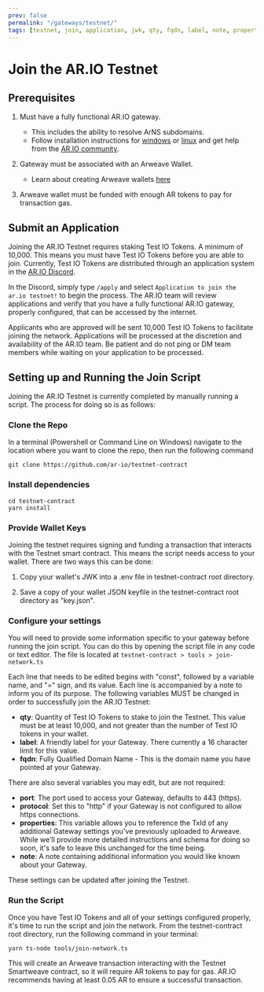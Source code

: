 ```yaml
---
prev: false
permalink: "/gateways/testnet/"
tags: [testnet, join, application, jwk, qty, fqdn, label, note, properties]
---
```


# Join the AR.IO Testnet

## Prerequisites

1. Must have a fully functional AR.IO gateway.
    - This includes the ability to resolve ArNS subdomains.
    - Follow installation instructions for [windows](/gateways/ar-io-node/windows-setup) or [linux](/gateways/ar-io-node/linux-setup) and get help from the [AR.IO community](https://discord.gg/7zUPfN4D6g).

2. Gateway must be associated with an Arweave Wallet.
    - Learn about creating Arweave wallets [here](/../wallet)

3. Arweave wallet must be funded with enough AR tokens to pay for transaction gas.

## Submit an Application

Joining the AR.IO Testnet requires staking Test IO Tokens. A minimum of 10,000. This means you must have Test IO Tokens before you are able to join. Currently, Test IO Tokens are distributed through an application system in the [AR.IO Discord](https://discord.gg/7zUPfN4D6g).

In the Discord, simply type `/apply` and select `Application to join the ar.io testnet!` to begin the process. The AR.IO team will review applications and verify that you have a fully functional AR.IO gateway, properly configured, that can be accessed by the internet.

Applicants who are approved will be sent 10,000 Test IO Tokens to facilitate joining the network. Applications will be processed at the discretion and availability of the AR.IO team. Be patient and do not ping or DM team members while waiting on your application to be processed.

## Setting up and Running the Join Script

Joining the AR.IO Testnet is currently completed by manually running a script. The process for doing so is as follows:

### Clone the Repo

In a terminal (Powershell or Command Line on Windows) navigate to the location where you want to clone the repo, then run the following command

```
git clone https://github.com/ar-io/testnet-contract
```

### Install dependencies

```
cd testnet-contract
yarn install
```

### Provide Wallet Keys

Joining the testnet requires signing and funding a transaction that interacts with the Testnet smart contract. This means the script needs access to your wallet. There are two ways this can be done:

1. Copy your wallet's JWK into a .env file in testnet-contract root directory.

2. Save a copy of your wallet JSON keyfile in the testnet-contract root directory as "key.json".

### Configure your settings

You will need to provide some information specific to your gateway before running the join script. You can do this by opening the script file in any code or text editor. The file is located at `testnet-contract > tools > join-network.ts`

Each line that needs to be edited begins with "const", followed by a variable name, and "=" sign, and its value. Each line is accompanied by a note to inform you of its purpose. The following variables MUST be changed in order to successfully join the AR.IO Testnet:

- **qty**: Quantity of Test IO Tokens to stake to join the Testnet. This value must be at least 10,000, and not greater than the number of Test IO tokens in your wallet.
- **label**: A friendly label for your Gateway. There currently a 16 character limit for this value.
- **fqdn**: Fully Qualified Domain Name - This is the domain name you have pointed at your Gateway.

There are also several variables you may edit, but are not required:

- **port**: The port used to access your Gateway, defaults to 443 (https).
- **protocol**: Set this to "http" if your Gateway is not configured to allow https connections.
- **properties**: This variable allows you to reference the TxId of any additional Gateway settings you've previously uploaded to Arweave. While we'll provide more detailed instructions and schema for doing so soon, it's safe to leave this unchanged for the time being.
- **note**: A note containing additional information you would like known about your Gateway.

These settings can be updated after joining the Testnet.

### Run the Script

Once you have Test IO Tokens and all of your settings configured properly, it's time to run the script and join the network. From the testnet-contract root directory, run the following command in your terminal:

```
yarn ts-node tools/join-network.ts
```

This will create an Arweave transaction interacting with the Testnet Smartweave contract, so it will require AR tokens to pay for gas. AR.IO recommends having at least 0.05 AR to ensure a successful transaction.
